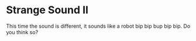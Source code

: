 # Strange Sound II

This time the sound is different, it sounds like a robot bip bip bup bip bip. Do you think so?

